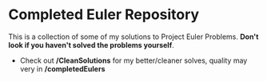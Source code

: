 # Completed Euler Repository
This is a collection of some of my solutions to Project Euler Problems. **Don't look if you haven't solved the problems yourself**. 
<br>
- Check out **/CleanSolutions** for my better/cleaner solves, quality may very in **/completedEulers**

